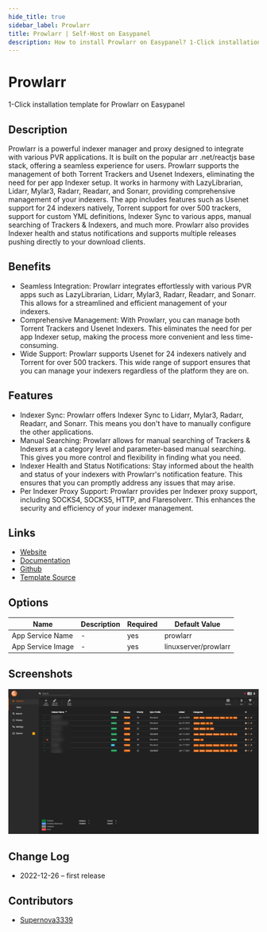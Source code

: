 ```yaml
---
hide_title: true
sidebar_label: Prowlarr
title: Prowlarr | Self-Host on Easypanel
description: How to install Prowlarr on Easypanel? 1-Click installation template for Prowlarr on Easypanel
---
```


<!-- generated -->

# Prowlarr

1-Click installation template for Prowlarr on Easypanel

## Description

Prowlarr is a powerful indexer manager and proxy designed to integrate with various PVR applications. It is built on the popular arr .net/reactjs base stack, offering a seamless experience for users. Prowlarr supports the management of both Torrent Trackers and Usenet Indexers, eliminating the need for per app Indexer setup. It works in harmony with LazyLibrarian, Lidarr, Mylar3, Radarr, Readarr, and Sonarr, providing comprehensive management of your indexers. The app includes features such as Usenet support for 24 indexers natively, Torrent support for over 500 trackers, support for custom YML definitions, Indexer Sync to various apps, manual searching of Trackers &amp; Indexers, and much more. Prowlarr also provides Indexer health and status notifications and supports multiple releases pushing directly to your download clients.

## Benefits

- Seamless Integration: Prowlarr integrates effortlessly with various PVR apps such as LazyLibrarian, Lidarr, Mylar3, Radarr, Readarr, and Sonarr. This allows for a streamlined and efficient management of your indexers.
- Comprehensive Management: With Prowlarr, you can manage both Torrent Trackers and Usenet Indexers. This eliminates the need for per app Indexer setup, making the process more convenient and less time-consuming.
- Wide Support: Prowlarr supports Usenet for 24 indexers natively and Torrent for over 500 trackers. This wide range of support ensures that you can manage your indexers regardless of the platform they are on.

## Features

- Indexer Sync: Prowlarr offers Indexer Sync to Lidarr, Mylar3, Radarr, Readarr, and Sonarr. This means you don't have to manually configure the other applications.
- Manual Searching: Prowlarr allows for manual searching of Trackers & Indexers at a category level and parameter-based manual searching. This gives you more control and flexibility in finding what you need.
- Indexer Health and Status Notifications: Stay informed about the health and status of your indexers with Prowlarr's notification feature. This ensures that you can promptly address any issues that may arise.
- Per Indexer Proxy Support: Prowlarr provides per Indexer proxy support, including SOCKS4, SOCKS5, HTTP, and Flaresolverr. This enhances the security and efficiency of your indexer management.

## Links

- [Website](https://prowlarr.com/)
- [Documentation](https://wiki.servarr.com/prowlarr)
- [Github](https://github.com/Prowlarr/Prowlarr/)
- [Template Source](https://github.com/easypanel-io/templates/tree/main/templates/prowlarr)

## Options

Name | Description | Required | Default Value
-|-|-|-
App Service Name | - | yes | prowlarr
App Service Image | - | yes | linuxserver/prowlarr

## Screenshots

![Prowlarr Screenshot](./assets/screenshot.png)

## Change Log

- 2022-12-26 – first release

## Contributors

- [Supernova3339](https://github.com/Supernova3339)
